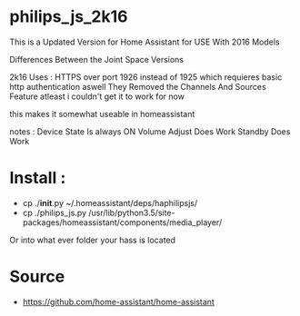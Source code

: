 # philips_js_2k16

This is a Updated Version for Home Assistant for USE With 2016 Models

Differences Between the Joint Space Versions

2k16 Uses :
HTTPS over port 1926 instead of 1925 which requieres basic http authentication aswell
They Removed the Channels And Sources Feature atleast i couldn't get it to work for now

this makes it somewhat useable in homeassistant

notes :
Device State Is always ON
Volume Adjust Does Work
Standby Does Work

# Install :
* cp ./__init__.py ~/.homeassistant/deps/haphilipsjs/
* cp ./philips_js.py /usr/lib/python3.5/site-packages/homeassistant/components/media_player/

Or into what ever folder your hass is located

# Source 
* https://github.com/home-assistant/home-assistant
